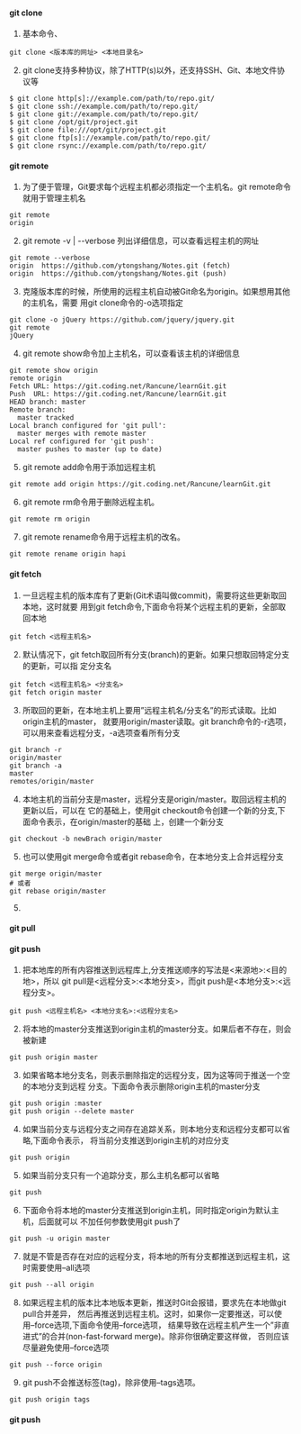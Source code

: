 #### git clone
1. 基本命令、
```
git clone <版本库的网址> <本地目录名>
```

2. git clone支持多种协议，除了HTTP(s)以外，还支持SSH、Git、本地文件协议等
```
$ git clone http[s]://example.com/path/to/repo.git/
$ git clone ssh://example.com/path/to/repo.git/
$ git clone git://example.com/path/to/repo.git/
$ git clone /opt/git/project.git
$ git clone file:///opt/git/project.git
$ git clone ftp[s]://example.com/path/to/repo.git/
$ git clone rsync://example.com/path/to/repo.git/
```

#### git remote
1. 为了便于管理，Git要求每个远程主机都必须指定一个主机名。git remote命令就用于管理主机名
```
git remote
origin
```

2. git remote -v | --verbose 列出详细信息，可以查看远程主机的网址
```
git remote --verbose
origin  https://github.com/ytongshang/Notes.git (fetch)
origin  https://github.com/ytongshang/Notes.git (push)
```

3. 克隆版本库的时候，所使用的远程主机自动被Git命名为origin。如果想用其他的主机名，需要
用git clone命令的-o选项指定
```
git clone -o jQuery https://github.com/jquery/jquery.git
git remote
jQuery
```

4. git remote show命令加上主机名，可以查看该主机的详细信息
```
git remote show origin
remote origin
Fetch URL: https://git.coding.net/Rancune/learnGit.git
Push  URL: https://git.coding.net/Rancune/learnGit.git
HEAD branch: master
Remote branch:
  master tracked
Local branch configured for 'git pull':
  master merges with remote master
Local ref configured for 'git push':
  master pushes to master (up to date)
```

5. git remote add命令用于添加远程主机
```
git remote add origin https://git.coding.net/Rancune/learnGit.git
```

6. git remote rm命令用于删除远程主机。
```
git remote rm origin
```

7. git remote rename命令用于远程主机的改名。
```
git remote rename origin hapi
```

#### git fetch

1. 一旦远程主机的版本库有了更新(Git术语叫做commit)，需要将这些更新取回本地，这时就要
用到git fetch命令,下面命令将某个远程主机的更新，全部取回本地
```
git fetch <远程主机名>
```

2. 默认情况下，git fetch取回所有分支(branch)的更新。如果只想取回特定分支的更新，可以指
定分支名
```
git fetch <远程主机名> <分支名>
git fetch origin master
```

3. 所取回的更新，在本地主机上要用”远程主机名/分支名”的形式读取。比如origin主机的master，
就要用origin/master读取。git branch命令的-r选项，可以用来查看远程分支，-a选项查看所有分支
```
git branch -r
origin/master
git branch -a
master
remotes/origin/master
```

4. 本地主机的当前分支是master，远程分支是origin/master。取回远程主机的更新以后，可以在
它的基础上，使用git checkout命令创建一个新的分支,下面命令表示，在origin/master的基础
上，创建一个新分支
```
git checkout -b newBrach origin/master
```

5. 也可以使用git merge命令或者git rebase命令，在本地分支上合并远程分支
```
git merge origin/master
# 或者
git rebase origin/master
```

5.

#### git pull
#### git push

1. 把本地库的所有内容推送到远程库上,分支推送顺序的写法是<来源地>:<目的地>，所以
git pull是<远程分支>:<本地分支>，而git push是<本地分支>:<远程分支>。
```
git push <远程主机名> <本地分支名>:<远程分支名>
```

2. 将本地的master分支推送到origin主机的master分支。如果后者不存在，则会被新建
```
git push origin master
```

3. 如果省略本地分支名，则表示删除指定的远程分支，因为这等同于推送一个空的本地分支到远程
分支。下面命令表示删除origin主机的master分支
```
git push origin :master
git push origin --delete master
```

4. 如果当前分支与远程分支之间存在追踪关系，则本地分支和远程分支都可以省略,下面命令表示，
将当前分支推送到origin主机的对应分支
```
git push origin
```

5. 如果当前分支只有一个追踪分支，那么主机名都可以省略
```
git push
```

6.  下面命令将本地的master分支推送到origin主机，同时指定origin为默认主机，后面就可以
不加任何参数使用git push了
```
git push -u origin master
```

7. 就是不管是否存在对应的远程分支，将本地的所有分支都推送到远程主机，这时需要使用–all选项
```
git push --all origin
```

8. 如果远程主机的版本比本地版本更新，推送时Git会报错，要求先在本地做git pull合并差异，
然后再推送到远程主机。这时，如果你一定要推送，可以使用–force选项,下面命令使用–force选项，
结果导致在远程主机产生一个”非直进式”的合并(non-fast-forward merge)。除非你很确定要这样做，
否则应该尽量避免使用–force选项
```
git push --force origin
```

9. git push不会推送标签(tag)，除非使用–tags选项。
```
git push origin tags
```


#### git push
